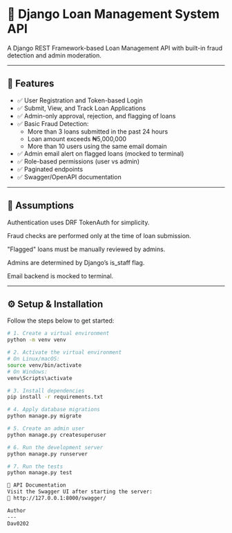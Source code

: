﻿# 🏦 Django Loan Management System API

A Django REST Framework-based Loan Management API with built-in fraud detection and admin moderation.

---

## 🚀 Features

- ✅ User Registration and Token-based Login
- ✅ Submit, View, and Track Loan Applications
- ✅ Admin-only approval, rejection, and flagging of loans
- ✅ Basic Fraud Detection:
  - More than 3 loans submitted in the past 24 hours
  - Loan amount exceeds ₦5,000,000
  - More than 10 users using the same email domain
- ✅ Admin email alert on flagged loans (mocked to terminal)
- ✅ Role-based permissions (user vs admin)
- ✅ Paginated endpoints
- ✅ Swagger/OpenAPI documentation

---

## 🤔 Assumptions
Authentication uses DRF TokenAuth for simplicity.

Fraud checks are performed only at the time of loan submission.

"Flagged" loans must be manually reviewed by admins.

Admins are determined by Django’s is_staff flag.

Email backend is mocked to terminal.

---

## ⚙️ Setup & Installation

Follow the steps below to get started:

```bash
# 1. Create a virtual environment
python -m venv venv

# 2. Activate the virtual environment
# On Linux/macOS:
source venv/bin/activate
# On Windows:
venv\Scripts\activate

# 3. Install dependencies
pip install -r requirements.txt

# 4. Apply database migrations
python manage.py migrate

# 5. Create an admin user
python manage.py createsuperuser

# 6. Run the development server
python manage.py runserver

# 7. Run the tests
python manage.py test

📘 API Documentation
Visit the Swagger UI after starting the server:
📎 http://127.0.0.1:8000/swagger/

Author
---
Dav0202
